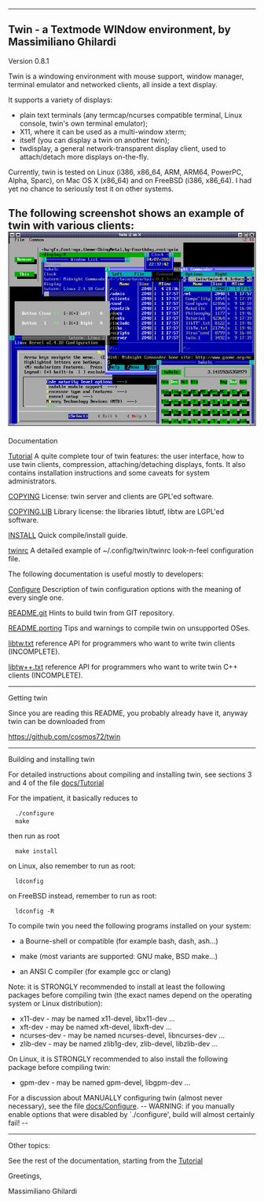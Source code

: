 --------------------------------------------------------------
Twin - a Textmode WINdow environment, by Massimiliano Ghilardi
--------------------------------------------------------------

Version 0.8.1

Twin is a windowing environment with mouse support, window manager,
terminal emulator and networked clients, all inside a text display.

It supports a variety of displays:
* plain text terminals (any termcap/ncurses compatible terminal,
  Linux console, twin's own terminal emulator);
* X11, where it can be used as a multi-window xterm;
* itself (you can display a twin on another twin);
* twdisplay, a general network-transparent display client, used
  to attach/detach more displays on-the-fly.

Currently, twin is tested on Linux (i386, x86_64, ARM, ARM64, PowerPC, Alpha, Sparc),
on Mac OS X (x86_64) and on FreeBSD (i386, x86_64).
I had yet no chance to seriously test it on other systems.

The following screenshot shows an example of twin with various clients:
![screenshot_x11.png](docs/screenshot_x11.png)
--------------------------------------------------------------

Documentation

[Tutorial](docs/Tutorial)
	A quite complete tour of twin features: the user interface,
	how to use twin clients, compression, attaching/detaching
	displays, fonts. It also contains installation instructions
	and some caveats for system administrators.

[COPYING](COPYING)
	License: twin server and clients are GPL'ed software.

[COPYING.LIB](COPYING.LIB)
	Library license: the libraries libtutf, libtw
	are LGPL'ed software.

[INSTALL](INSTALL)
	Quick compile/install guide.

[twinrc](twinrc)
	A detailed example of ~/.config/twin/twinrc look-n-feel configuration file.

The following documentation is useful mostly to developers:

[Configure](docs/Configure)
	Description of twin configuration options with the meaning
	of every single one.

[README.git](README.git)
	Hints to build twin from GIT repository.

[README.porting](README.porting)
	Tips and warnings to compile twin on unsupported OSes.

[libtw.txt](docs/libtw.txt)
	reference API for programmers who want to write twin clients (INCOMPLETE).

[libtw++.txt](docs/libtw++.txt)
	reference API for programmers who want to write	twin C++ clients (INCOMPLETE).

--------------------------------------------------------------
Getting twin


Since you are reading this README, you probably already have it,
anyway twin can be downloaded from

https://github.com/cosmos72/twin

--------------------------------------------------------------
Building and installing twin

For detailed instructions about compiling and installing twin,
see sections 3 and 4 of the file [docs/Tutorial](docs/Tutorial)

For the impatient, it basically reduces to
```
  ./configure
  make
```
then run as root
```
  make install
```
on Linux, also remember to run as root:
```
  ldconfig
```
on FreeBSD instead, remember to run as root:
```
  ldconfig -R
```

To compile twin you need the following programs installed
on your system:

  * a Bourne-shell or compatible (for example bash, dash, ash...)

  * make (most variants are supported: GNU make, BSD make...)

  * an ANSI C compiler (for example gcc or clang)


Note: it is STRONGLY recommended to install at least the following packages before compiling twin
(the exact names depend on the operating system or Linux distribution):

  * x11-dev      - may be named x11-devel, libx11-dev ...
  * xft-dev      - may be named xft-devel, libxft-dev ...
  * ncurses-dev  - may be named ncurses-devel, libncurses-dev ...
  * zlib-dev     - may be named zlib1g-dev, zlib-devel, libzlib-dev ...

On Linux, it is STRONGLY recommended to also install the following package before compiling twin:

  * gpm-dev      - may be named gpm-devel, libgpm-dev ...

For a discussion about MANUALLY configuring twin (almost never necessary),
see the file [docs/Configure](docs/Configure).
-- WARNING: if you manually enable options that were disabled by `./configure',
build will almost certainly fail! --

--------------------------------------------------------------
Other topics:

See the rest of the documentation, starting from the [Tutorial](docs/Tutorial)


Greetings,

Massimiliano Ghilardi

